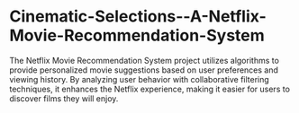 # Cinematic-Selections--A-Netflix-Movie-Recommendation-System
The Netflix Movie Recommendation System project utilizes algorithms to provide personalized movie suggestions based on user preferences and viewing history. By analyzing user behavior with collaborative filtering techniques, it enhances the Netflix experience, making it easier for users to discover films they will enjoy.
